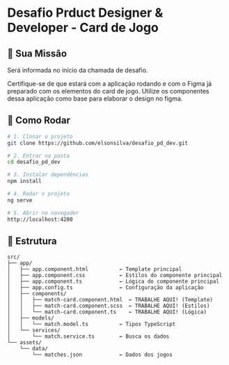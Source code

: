 # Desafio Prduct Designer & Developer - Card de Jogo

## 🎯 Sua Missão

Será informada no início da chamada de desafio.

Certifique-se de que estará com a aplicação rodando e com o Figma já preparado com os elementos do card de jogo. Utilize os componentes dessa aplicação como base para elaborar o design no figma.

## 🚀 Como Rodar

```bash
# 1. Clonar o projeto
git clone https://github.com/elsonsilva/desafio_pd_dev.git

# 2. Entrar na pasta
cd desafio_pd_dev

# 3. Instalar dependências
npm install

# 4. Rodar o projeto
ng serve

# 5. Abrir no navegador
http://localhost:4200
```

## 📁 Estrutura

```
src/
├── app/
│   ├── app.component.html          ← Template principal
│   ├── app.component.css           ← Estilos do componente principal
│   ├── app.component.ts            ← Lógica do componente principal
│   ├── app.config.ts               ← Configuração da aplicação
│   ├── components/
│   │   ├── match-card.component.html  ← TRABALHE AQUI! (Template)
│   │   ├── match-card.component.scss  ← TRABALHE AQUI! (Estilos)
│   │   └── match-card.component.ts    ← TRABALHE AQUI! (Lógica)
│   ├── models/
│   │   └── match.model.ts          ← Tipos TypeScript
│   └── services/
│       └── match.service.ts        ← Busca os dados
└── assets/
    └── data/
        └── matches.json            ← Dados dos jogos
```
